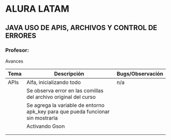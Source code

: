 # ALURA LATAM 
## JAVA USO DE APIS, ARCHIVOS Y CONTROL DE ERRORES
### Profesor:
 

Avances

| Tema | Descripción                                                                     | Bugs/Observación |
|------|---------------------------------------------------------------------------------|------------------|
| APIs | Alfa, inicializando todo                                                        | n/a              |
|      | Se observa error en las comillas del archivo original del curso                 |                  |
|      | Se agrega la variable de entorno apk_key para que pueda funcionar sin mostrarla |                  |
|      | Activando Gson                                                                  |                  |
|      |                                                                                 |                  |
|      |                                                                                 |                  |

